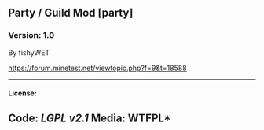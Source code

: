 ## Party / Guild Mod [party]
### Version: 1.0
By fishyWET

https://forum.minetest.net/viewtopic.php?f=9&t=18588


-----------------------------------------------------------------------------------------------
#### License:

Code: *LGPL v2.1*
Media: WTFPL*
-----------------------------------------------------------------------------------------------
